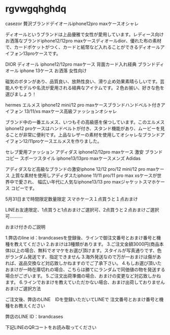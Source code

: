 # rgvwgqhghdq
casezor
贅沢ブランドデイオールiphone12pro maxケースオシャレ

ディオールというブランドは上品優雅で女性が愛用しています。レディース向けお洒落なブランドiphone12/12pro maxケースディオールdior、優れた布の素材で、カードポケットがつく、カードと紙幣など入れることができるディオールアイフォン13proケースです。

DIOR ディオール iphone12/12pro maxケース 背面カード入れ経典 ブランドディオール iphone 13ケース お洒落 女性向け



磁気のボタンがあり、品質良い、放熱性良い、滑り止め効果素晴らしいです。芸能人やモデルや名流が愛用される経典なアイテムです。２色お揃い、好きな色を選びましょう！

hermes エルメス iphone12 mini/12 pro maxケースブランドハンドベルト付きアイフォン 13/11/xs maxケース高級ファッションオシャレ



ブランド中の一番エルメス、いつもその高級感を保つしています。このエルメス iphone12 proケースはハンドベルトが付き、スタンド機能があり、ムービーを見ることが非常に便利です。上品なレザーの素材を使用してオシャレなブランドアイフォン12/11proケースエルメスを作りました。

セレブ愛用ファッション アディダス iphone12/12pro maxケース 激安 ブランドコピー スポーツスタイル iphone13/13pro maxケースメンズ Adidas



アディダスなど高級なブランドの激安iphone 12/12 pro/12 mini/12 pro maxケース 上質な素材を使用しアディダスたiphone 11/11 pro/11 pro max xsケースが世界中で愛され、 幅広い年代に人気なiphone13/13 pro maxジャケットスマホケース コピーです。

5月31日まで時間限定数量限定 スマホケース１点買うと１点おまけ

LINEお友達限定、1点買うと1点おまけご選択可、2点買うと２点おまけご選択可..........



おまけ付きのご説明

1.弊店のline id：brandcasesを登録後、ラインで御注文番号とおまけ番号と機種を教えてください
2.おまけは3種類があります。
3.ご注文金額3000円(商品本体)以上の場合、無料でオマケをお選び頂けます。スタイルが写真通りです、色がランダム発送です、指定できません
3.海外発送なので万が一おまけは傷があれば、返品交換など対応致しかねますのでご了承下さい。
4.もしお選び頂いたおまけが一時在庫切れの場合、こちらは勝てにランダムで同価値の物を発送する場合がございます。
5.ご注文出荷準備の場合、おまけの変更など対応致しかねます。
6.ラインでおまけを教えていただかない場合、おまけ出荷しておりません
おまけご選択方法

ご注文後、弊店のLINE　IDを登録いただいてLINEで 注文番号とおまけ番号と機種をお教えください

弊店のLINE ID：brandcases

下記LINEのQRコートをお読み取ってください

